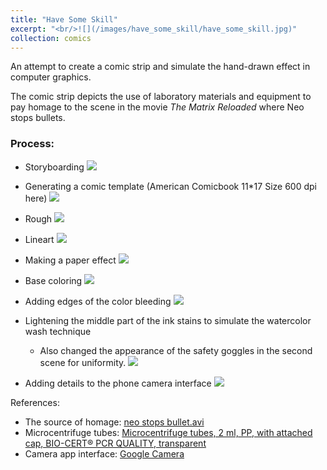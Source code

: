 ```yaml
---
title: "Have Some Skill"
excerpt: "<br/>![](/images/have_some_skill/have_some_skill.jpg)"
collection: comics
---
```


An attempt to create a comic strip and simulate the hand-drawn effect in computer graphics.

The comic strip depicts the use of laboratory materials and equipment to pay homage to the scene in the movie *The Matrix Reloaded* where Neo stops bullets.

### Process: 

* Storyboarding
![](/images/have_some_skill/have_some_skill_storyboard.png)

* Generating a comic template (American Comicbook 11*17 Size 600 dpi here)
![](/images/have_some_skill/have_some_skill.jpg)

* Rough
![](/images/have_some_skill/have_some_skill_rough.jpg)

* Lineart
![](/images/have_some_skill/have_some_skill_lineart.jpg)

* Making a paper effect
![](/images/have_some_skill/have_some_skill_paper.jpg)

* Base coloring
![](/images/have_some_skill/have_some_skill_basecolor.jpg)

* Adding edges of the color bleeding
![](/images/have_some_skill/have_some_skill_edge.jpg)

* Lightening the middle part of the ink stains to simulate the watercolor wash technique
    - Also changed the appearance of the safety goggles in the second scene for uniformity.
![](/images/have_some_skill/have_some_skill_lighten.jpg)

* Adding details to the phone camera interface
![](/images/have_some_skill/have_some_skill.jpg)

References:
- The source of homage: [neo stops bullet.avi](https://www.youtube.com/watch?v=qVCSDDF-DAc)
- Microcentrifuge tubes: [Microcentrifuge tubes, 2 ml, PP, with attached cap, BIO-CERT® PCR QUALITY, transparent](https://shop.brandtech.com/media/catalog/product/m/i/microtube_lid_closure_2ml.jpg?store=brandtech_en&image-type=image)
- Camera app interface: [Google Camera](https://play-lh.googleusercontent.com/p9RWstW7g4r9ZihSt3lN3A-uJlaW6PSWmUfhSNiK4Oh2vP4otR1etYeTBxv77hfIjqQ=w5120-h2880)